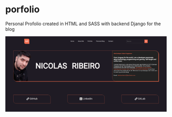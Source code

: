 # porfolio

Personal Profolio created in HTML and SASS with backend Django for the blog

<img src="img/personal-web.png" alt="Web Porfolio" />
